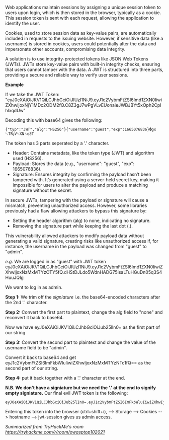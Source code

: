 Web applications maintain sessions by assigning a unique session token to users upon login, which is then stored in the browser, typically as a cookie. This session token is sent with each request, allowing the application to identify the user.

Cookies, used to store session data as key-value pairs, are automatically included in requests to the issuing website. However, if sensitive data (like a username) is stored in cookies, users could potentially alter the data and impersonate other accounts, compromising data integrity.

A solution is to use integrity-protected tokens like JSON Web Tokens (JWTs). JWTs store key-value pairs with built-in integrity checks, ensuring that users cannot tamper with the data. A JWT is structured into three parts, providing a secure and reliable way to verify user sessions.

**Example**

If we take the JWT Token:
    "eyJ0eXAiOiJKV1QiLCJhbGciOiJIUzI1NiJ9.eyJ1c2VybmFtZSI6Imd1ZXN0IiwiZXhwIjoxNjY1MDc2ODM2fQ.C8Z3gJ7wPgVLvEUonaieJWBJBYt5xOph2CpIhlxqdUw"

Decoding this with base64 gives the following:

    {"typ":"JWT","alg":"HS256"}{"username":"guest","exp":1665076836}�gx	␃TRډV␄XN␝eƧT

The token has 3 parts seperated by a '.' character.

- Header: Contains metadata, like the token type (JWT) and algorithm used (HS256).
- Payload: Stores the data (e.g., "username": "guest", "exp": 1665076836).
- Signature: Ensures integrity by confirming the payload hasn’t been tampered with. It’s generated using a server-held secret key, making it impossible for users to alter the payload and produce a matching signature without the secret.

In secure JWTs, tampering with the payload or signature will cause a mismatch, preventing unauthorized access. However, some libraries previously had a flaw allowing attackers to bypass this signature by:

- Setting the header algorithm (alg) to none, indicating no signature.
- Removing the signature part while keeping the last dot (.).

This vulnerability allowed attackers to modify payload data without generating a valid signature, creating risks like unauthorized access if, for instance, the username in the payload was changed from "guest" to "admin".

*e.g.* We are logged in as "guest" with JWT token 
    eyJ0eXAiOiJKV1QiLCJhbGciOiJIUzI1NiJ9.eyJ1c2VybmFtZSI6Imd1ZXN0IiwiZXhwIjoxNzMxMTYzOTY5fQ.dHStDJLdo5WdnHADG75isaLTuHGuDn05q3S4HuuJQIg

We want to log in as admin.

**Step 1:** We trim off the *signiature* i.e. the base64-encoded characters after the 2nd '.' character.

**Step 2:** Convert the first part to plaintext, change the alg field to "none" and reconvert it back to base64.

Now we have 
    eyJ0eXAiOiJKV1QiLCJhbGciOiJub25lIn0=
as the first part of our string.

**Step 3:** Convert the second part to plaintext and change the value of the username field to be "admin".

Convert it back to base64 and get 
    eyJ1c2VybmFtZSI6ImFkbWluIiwiZXhwIjoxNzMxMTYzNTc1fQ==
as the second part of our string.

**Step 4:** put it back together with a '.' character at the end. 

**N.B. We don't have a signiature but we need the '.' at the end to signify empty signiature.** Our final evil JWT token is the following:

    eyJ0eXAiOiJKV1QiLCJhbGciOiJub25lIn0=.eyJ1c2VybmFtZSI6ImFkbWluIiwiZXhwIjoxNzMxMTYzNTc1fQ==. 

Entering this token into the browser (ctrl+shift+i), --> Storage --> Cookies --> hostname --> jwt-session gives us admin access.

*Summarized from TryHackMe's room https://tryhackme.com/r/room/owasptop102021*

